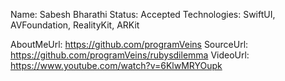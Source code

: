 Name: Sabesh Bharathi
Status: Accepted
Technologies: SwiftUI, AVFoundation, RealityKit, ARKit

AboutMeUrl: https://github.com/programVeins
SourceUrl: https://github.com/programVeins/rubysdilemma
VideoUrl: https://www.youtube.com/watch?v=6KlwMRYOupk

<!---
EXAMPLE
Name: John Appleseed
Status: Submitted <or> Winner <or> Distinguished <or> Rejected
Technologies: SwiftUI, RealityKit, CoreGraphic

AboutMeUrl: https://linkedin.com/in/johnappleseed
SourceUrl: https://github.com/johnappleseed/wwdc2025
VideoUrl: https://youtu.be/ABCDE123456
-->
